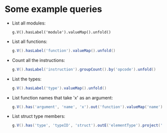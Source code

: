 # Some example queries

 - List all modules:

    ```
    g.V().hasLabel('module').valueMap().unfold()
    ```

 - List all functions:

    ```groovy
    g.V().hasLabel('function').valueMap().unfold()
    ```

 - Count all the instructions:

    ```groovy
    g.V().hasLabel('instruction').groupCount().by('opcode').unfold()
    ```

 - List the types:

    ```groovy
    g.V().hasLabel('type').valueMap().unfold()
    ```
   
 - List function names that take 'x' as an argument:
 
    ```groovy
    g.V().has('argument', 'name', 'x').out('function').valueMap('name')
    ```

 - List struct type members:
 
    ```groovy
    g.V().has('type', 'typeID', 'struct').outE('elementType').project('order', 'type').by('order').by(__.inV().values('typeID'))
    ```